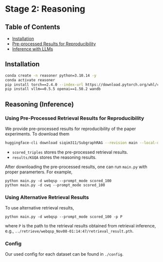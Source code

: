 # Stage 2: Reasoning

## Table of Contents

* [Installation](#installation)
* [Pre-processed Results for Reproducibility](#pre-processed-results-for-reproducibility)
* [Inference with LLMs](#inference-with-llms)

## Installation

```bash
conda create -n reasoner python=3.10.14 -y
conda activate reasoner
pip install torch==2.4.0 --index-url https://download.pytorch.org/whl/cu121
pip install vllm==0.5.5 openai==1.50.2 wandb
```

## Reasoning (Inference)

### Using Pre-Processed Retrieval Results for Reproducibility

We provide pre-processed results for reproducibility of the paper experiments. To download them

```bash
huggingface-cli download siqim311/SubgraphRAG --revision main --local-dir ./
```

- `scored_triples` stores the pre-processed retrieval results.
- `results/KGQA` stores the reasoning results.

After downloading the pre-processed results, one can run `main.py` with proper paramerters. For example,

```
python main.py -d webqsp --prompt_mode scored_100
python main.py -d cwq --prompt_mode scored_100
```

### Using Alternative Retrieval Results

To use alternative retrieval results,

```
python main.py -d webqsp --prompt_mode scored_100 -p P
```
where `P` is the path to the retrieval results obtained from retrieval inference, e.g., `../retrieve/webqsp_Nov08-01:14:47/retrieval_result.pth`.

### Config

Our used config for each dataset can be found in `./config`.
